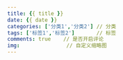 ```yaml
---
title: {{ title }}
date: {{ date }}
categories: ['分类1','分类2'] // 分类
tags: ['标签1','标签2']       // 标签
comments: true    // 是否开启评论
img:               // 自定义缩略图
---
```

